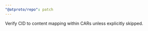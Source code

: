 ```yaml
---
"@atproto/repo": patch
---
```


Verify CID to content mapping within CARs unless explicitly skipped.
